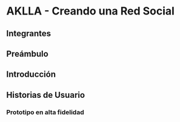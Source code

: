 # AKLLA - Creando una Red Social

## Integrantes

## Preámbulo

## Introducción

## Historias de Usuario

### Prototipo en alta fidelidad